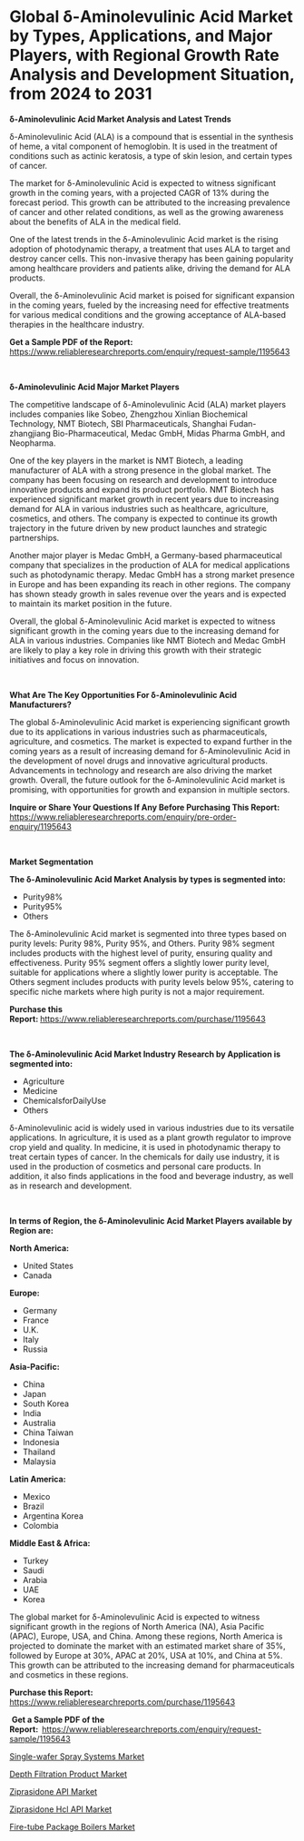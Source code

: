 <p><h1>Global δ-Aminolevulinic Acid Market by Types, Applications, and Major Players, with Regional Growth Rate Analysis and Development Situation, from 2024 to 2031</h1></p><p><strong>δ-Aminolevulinic Acid Market Analysis and Latest Trends</strong></p>
<p><p>δ-Aminolevulinic Acid (ALA) is a compound that is essential in the synthesis of heme, a vital component of hemoglobin. It is used in the treatment of conditions such as actinic keratosis, a type of skin lesion, and certain types of cancer.</p><p>The market for δ-Aminolevulinic Acid is expected to witness significant growth in the coming years, with a projected CAGR of 13% during the forecast period. This growth can be attributed to the increasing prevalence of cancer and other related conditions, as well as the growing awareness about the benefits of ALA in the medical field.</p><p>One of the latest trends in the δ-Aminolevulinic Acid market is the rising adoption of photodynamic therapy, a treatment that uses ALA to target and destroy cancer cells. This non-invasive therapy has been gaining popularity among healthcare providers and patients alike, driving the demand for ALA products.</p><p>Overall, the δ-Aminolevulinic Acid market is poised for significant expansion in the coming years, fueled by the increasing need for effective treatments for various medical conditions and the growing acceptance of ALA-based therapies in the healthcare industry.</p></p>
<p><strong>Get a Sample PDF of the Report:&nbsp;</strong> <a href="https://www.reliableresearchreports.com/enquiry/request-sample/1195643">https://www.reliableresearchreports.com/enquiry/request-sample/1195643</a></p>
<p>&nbsp;</p>
<p><strong>δ-Aminolevulinic Acid Major Market Players</strong></p>
<p><p>The competitive landscape of δ-Aminolevulinic Acid (ALA) market players includes companies like Sobeo, Zhengzhou Xinlian Biochemical Technology, NMT Biotech, SBI Pharmaceuticals, Shanghai Fudan-zhangjiang Bio-Pharmaceutical, Medac GmbH, Midas Pharma GmbH, and Neopharma.</p><p>One of the key players in the market is NMT Biotech, a leading manufacturer of ALA with a strong presence in the global market. The company has been focusing on research and development to introduce innovative products and expand its product portfolio. NMT Biotech has experienced significant market growth in recent years due to increasing demand for ALA in various industries such as healthcare, agriculture, cosmetics, and others. The company is expected to continue its growth trajectory in the future driven by new product launches and strategic partnerships.</p><p>Another major player is Medac GmbH, a Germany-based pharmaceutical company that specializes in the production of ALA for medical applications such as photodynamic therapy. Medac GmbH has a strong market presence in Europe and has been expanding its reach in other regions. The company has shown steady growth in sales revenue over the years and is expected to maintain its market position in the future.</p><p>Overall, the global δ-Aminolevulinic Acid market is expected to witness significant growth in the coming years due to the increasing demand for ALA in various industries. Companies like NMT Biotech and Medac GmbH are likely to play a key role in driving this growth with their strategic initiatives and focus on innovation.</p></p>
<p>&nbsp;</p>
<p><strong>What Are The Key Opportunities For δ-Aminolevulinic Acid Manufacturers?</strong></p>
<p><p>The global δ-Aminolevulinic Acid market is experiencing significant growth due to its applications in various industries such as pharmaceuticals, agriculture, and cosmetics. The market is expected to expand further in the coming years as a result of increasing demand for δ-Aminolevulinic Acid in the development of novel drugs and innovative agricultural products. Advancements in technology and research are also driving the market growth. Overall, the future outlook for the δ-Aminolevulinic Acid market is promising, with opportunities for growth and expansion in multiple sectors.</p></p>
<p><strong>Inquire or Share Your Questions If Any Before Purchasing This Report:</strong> <a href="https://www.reliableresearchreports.com/enquiry/pre-order-enquiry/1195643">https://www.reliableresearchreports.com/enquiry/pre-order-enquiry/1195643</a></p>
<p>&nbsp;</p>
<p><strong>Market Segmentation</strong></p>
<p><strong>The δ-Aminolevulinic Acid Market Analysis by types is segmented into:</strong></p>
<p><ul><li>Purity98%</li><li>Purity95%</li><li>Others</li></ul></p>
<p><p>The δ-Aminolevulinic Acid market is segmented into three types based on purity levels: Purity 98%, Purity 95%, and Others. Purity 98% segment includes products with the highest level of purity, ensuring quality and effectiveness. Purity 95% segment offers a slightly lower purity level, suitable for applications where a slightly lower purity is acceptable. The Others segment includes products with purity levels below 95%, catering to specific niche markets where high purity is not a major requirement.</p></p>
<p><strong>Purchase this Report:&nbsp;</strong><a href="https://www.reliableresearchreports.com/purchase/1195643">https://www.reliableresearchreports.com/purchase/1195643</a></p>
<p>&nbsp;</p>
<p><strong>The δ-Aminolevulinic Acid Market Industry Research by Application is segmented into:</strong></p>
<p><ul><li>Agriculture</li><li>Medicine</li><li>ChemicalsforDailyUse</li><li>Others</li></ul></p>
<p><p>δ-Aminolevulinic acid is widely used in various industries due to its versatile applications. In agriculture, it is used as a plant growth regulator to improve crop yield and quality. In medicine, it is used in photodynamic therapy to treat certain types of cancer. In the chemicals for daily use industry, it is used in the production of cosmetics and personal care products. In addition, it also finds applications in the food and beverage industry, as well as in research and development.</p></p>
<p>&nbsp;</p>
<p><strong>In terms of Region, the δ-Aminolevulinic Acid Market Players available by Region are:</strong></p>
<p>
    <p> <strong> North America: </strong>
        <ul>
            <li>United States</li>
            <li>Canada</li>
        </ul>
        </p> 
    <p> <strong> Europe: </strong>
        <ul>
            <li>Germany</li>
            <li>France</li>
            <li>U.K.</li>
            <li>Italy</li>
            <li>Russia</li>
        </ul>
        </p> 
    <p> <strong> Asia-Pacific: </strong>
        <ul>
            <li>China</li>
            <li>Japan</li>
            <li>South Korea</li>
            <li>India</li>
            <li>Australia</li>
            <li>China Taiwan</li>
            <li>Indonesia</li>
            <li>Thailand</li>
            <li>Malaysia</li>
        </ul>
        </p> 
    <p> <strong> Latin America: </strong>
        <ul>
            <li>Mexico</li>
            <li>Brazil</li>
            <li>Argentina Korea</li>
            <li>Colombia</li>
        </ul>
        </p> 
    <p> <strong> Middle East & Africa: </strong>
        <ul>
            <li>Turkey</li>
            <li>Saudi</li>
            <li>Arabia</li>
            <li>UAE</li>
            <li>Korea</li>
        </ul>
    </p>
    </p>
<p><p>The global market for δ-Aminolevulinic Acid is expected to witness significant growth in the regions of North America (NA), Asia Pacific (APAC), Europe, USA, and China. Among these regions, North America is projected to dominate the market with an estimated market share of 35%, followed by Europe at 30%, APAC at 20%, USA at 10%, and China at 5%. This growth can be attributed to the increasing demand for pharmaceuticals and cosmetics in these regions.</p></p>
<p><strong>Purchase this Report: </strong><a href="https://www.reliableresearchreports.com/purchase/1195643">https://www.reliableresearchreports.com/purchase/1195643</a></p>
<p>&nbsp;<strong>Get a Sample PDF of the Report:&nbsp;&nbsp;</strong><a href="https://www.reliableresearchreports.com/enquiry/request-sample/1195643">https://www.reliableresearchreports.com/enquiry/request-sample/1195643</a></p>
<p><strong></strong></p>
<p><p><a href="https://medium.com/@bonniehoppe2023/single-wafer-spray-systems-market-the-key-to-successful-business-strategy-forecast-till-2031-4952a40ce3f0">Single-wafer Spray Systems Market</a></p><p><a href="https://medium.com/@bonniehoppe2023/depth-filtration-product-market-size-cagr-trends-2024-2030-495c3961440c">Depth Filtration Product Market</a></p><p><a href="https://github.com/okotobwrhuteie/Market-Research-Report-List-1/blob/main/ziprasidone-api-market.md">Ziprasidone API Market</a></p><p><a href="https://github.com/myacatherineblakecaczo9vcsw/Market-Research-Report-List-1/blob/main/ziprasidone-hcl-api-market.md">Ziprasidone Hcl API Market</a></p><p><a href="https://medium.com/@bonniehoppe2023/fire-tube-package-boilers-market-exploring-market-share-market-trends-and-future-growth-9527e48c4a91">Fire-tube Package Boilers Market</a></p></p>